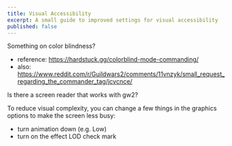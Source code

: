 ```yaml
---
title: Visual Accessibility
excerpt: A small guide to improved settings for visual accessibility
published: false
---
```


Something on color blindness?
- reference: https://hardstuck.gg/colorblind-mode-commanding/
- also: https://www.reddit.com/r/Guildwars2/comments/11vnzyk/small_request_regarding_the_commander_tag/jcvcnce/

Is there a screen reader that works with gw2?

To reduce visual complexity, you can change a few things in the graphics options to make the screen less busy:

- turn animation down (e.g. Low)
- turn on the effect LOD check mark